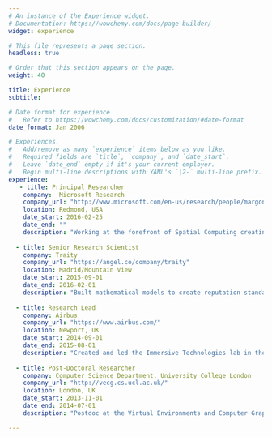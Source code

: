 ```yaml
---
# An instance of the Experience widget.
# Documentation: https://wowchemy.com/docs/page-builder/
widget: experience

# This file represents a page section.
headless: true

# Order that this section appears on the page.
weight: 40

title: Experience
subtitle:

# Date format for experience
#   Refer to https://wowchemy.com/docs/customization/#date-format
date_format: Jan 2006

# Experiences.
#   Add/remove as many `experience` items below as you like.
#   Required fields are `title`, `company`, and `date_start`.
#   Leave `date_end` empty if it's your current employer.
#   Begin multi-line descriptions with YAML's `|2-` multi-line prefix.
experience:
   - title: Principal Researcher
    company:  Microsoft Research
    company_url: "http://www.microsoft.com/en-us/research/people/margon/"
    location: Redmond, USA
    date_start: 2016-02-25
    date_end: ""
    description: "Working at the forefront of Spatial Computing creating new devices and experiences with avatars, virtual reality, computer graphics, and haptics. Studying  perception and behaviour on the wild. Transfered and led research into multiple Microsoft products: Together mode in Microsoft Teams, Microsoft Soundscape, and Microsoft Rocketbox. "
    
  - title: Senior Research Scientist
    company: Traity
    company_url: "https://angel.co/company/traity"
    location: Madrid/Mountain View
    date_start: 2015-09-01
    date_end: 2016-02-01
    description: "Built mathematical models to create reputation standards at a Start-up with $4.7 million series A round and over 4.5M users. Alumni of Silicon Valley 500 Startups and Seedcamp. "
 
  - title: Research Lead
    company: Airbus
    company_url: "https://www.airbus.com/"
    location: Newport, UK
    date_start: 2014-09-01
    date_end: 2015-08-01
    description: "Created and led the Immersive Technologies lab in the UK to research AR, VR, HMDs and Mixed Reality. My prototypes were demoed to several VPs, and the CTO, and later spun into the Holographic Academy of the Design Office in the UK."
    
  - title: Post-Doctoral Researcher
    company: Computer Science Department, University College London
    company_url: "http://vecg.cs.ucl.ac.uk/"
    location: London, UK
    date_start: 2013-11-01
    date_end: 2014-07-01  
    description: "Postdoc at the Virtual Environments and Computer Graphics group, supported by an UK ESRC grant (Reference ESL0031041). Reproduced a Virtual Milgram experiment to explore the banality of evil: a new understanding of conformity and atrocity inside Immersive Virtual Reality (CAVE)."

---
```


